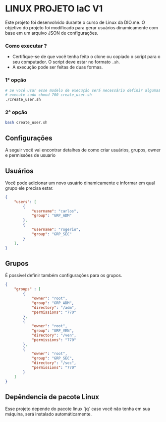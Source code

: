 # LINUX PROJETO IaC V1

Este projeto foi desenvolvido durante o curso de Linux da DIO.me. O objetivo do projeto foi modificado para gerar usuários dinamicamente com base em um arquivo JSON de configurações.


### Como executar ?

- Certifique-se de que você tenha feito o clone ou copiado o script para o seu computador. O script deve estar no formato `.sh`.
- A execução pode ser feitas de duas formas.

### 1° opção
```bash
# Se você usar esse modelo de execução será necessário definir algumas permissões.
# execute sudo chmod 700 create_user.sh
./create_user.sh
```

### 2° opção

```bash
bash create_user.sh
```



## Configurações

A seguir você vai encontrar detalhes de como criar usuários, grupos, owner e permissões de usuario

## Usuários

Você pode adicionar um novo usuário dinamicamente e informar em qual grupo ele precisa estar.

```json
{
    "users": [
        {
            "username": "carlos",
            "group": "GRP_ADM"
        },
        {
            "username": "rogerio",
            "group": "GRP_SEC"
        }
    ],
}

```


## Grupos
É possível definir também configurações para os grupos.

```json
{
    "groups" : [
        {
            "owner": "root",
            "group": "GRP_ADM",
            "directory": "/adm",
            "permissions": "770"
        },
        {
            "owner": "root",
            "group": "GRP_VEN",
            "directory": "/ven",
            "permissions": "770"
        },
        {
            "owner": "root",
            "group": "GRP_SEC",
            "directory": "/sec",
            "permissions": "770"
        }
    ]
}
```


## Depêndencia de pacote Linux
Esse projeto depende do pacote linux ´jq` caso você não tenha em sua máquina, será instalado automáticamente.

